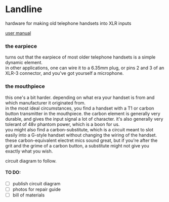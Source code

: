 # Landline
hardware for making old telephone handsets into XLR inputs  

[user manual](https://github.com/evanmcook/landline/blob/main/user%20manual/manual.md)

### the earpiece  
turns out that the earpiece of most older telephone handsets is a simple dynamic element.  
in other applications, one can wire it to a 6.35mm plug, or pins 2 and 3 of an XLR-3 connector, and you've got yourself a microphone.

### the mouthpiece

this one's a bit harder. depending on what era your handset is from and which manufacturer it originated from.  
in the most ideal circumstances, you find a handset with a T1 or carbon button transmitter in the mouthpiece. the carbon element is generally very durable, and gives the input signal a lot of character. it's also generally very tolerant of 48v phantom power, which is a boon for us.  
you might also find a carbon-substitute, which is a circuit meant to slot easily into a G-style handset without changing the wiring of the handset.  
these carbon-equivalent electret mics sound great, but if you're after the grit and the grime of a carbon button, a substitute might not give you exactly what you wish.

circuit diagram to follow.  

#### TO DO: 

- [ ] publish circuit diagram  
- [ ] photos for repair guide  
- [ ] bill of materials
